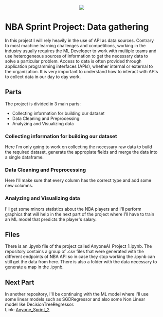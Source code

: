 <p align="center">
  <img src="https://encrypted-tbn0.gstatic.com/images?q=tbn:ANd9GcQ-dVcJLNeI7NdoFRskqhW5QFdg1SAwxVgGMg&usqp=CAU"/>
</p>

# NBA Sprint Project: Data gathering
In this project I will rely heavily in the use of API as data sources. Contrary to most machine learning challenges and competitions, working in the industry usually requires the ML Developer to work with multiple teams and use heterogeneous sources of information to get the necessary data to solve a particular problem. Access to data is often provided through application programming interfaces (APIs), whether internal or external to the organization. It is very important to understand how to interact with APIs to collect data in our day to day work.

## Parts

The project is divided in 3 main parts:
* Collecting information for building our dataset
* Data Cleaning and Preprocessing
* Analyzing and Visualizing data

### Collecting information for building our dataset

Here I'm only going to work on collecting the necessary raw data to build the required dataset, generate the appropiate fields and merge the data into a single dataframe.

### Data Cleaning and Preprocessing

Here I'll make sure that every column has the correct type and add some new columns.

### Analyzing and Visualizing data
 
I'll get some minors statistics about the NBA players and I'll perform graphics that will help in the next part of the project where I'll have to train an ML model that predicts the player's salary.

##  Files

There is an .ipynb file of the project called AnyoneAI_Project_1.ipynb.
The repository contains a group of .csv files that were generated with the different endpoints of NBA API so in case they stop working the .ipynb can still get the data from here.
There is also a folder with the data necessary to generate a map in the .ipynb.

## Next Part

In another repository, I'll be continuing with the ML model where I'll use some linear models such as SGDRegressor and also some Non Linear model like DecisionTreeRegressor.  
Link: [Anyone_Sprint_2](https://github.com/Gonzalez-Matias/Anyone_Sprint_2.git)

